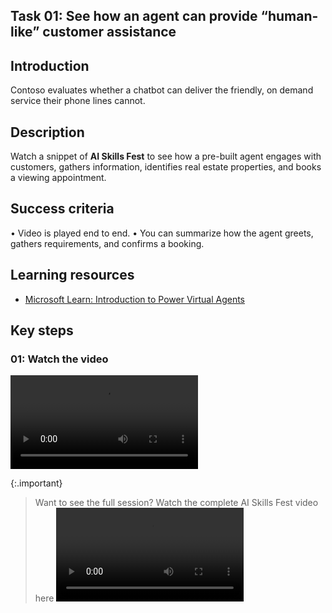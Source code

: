 ## Task 01: See how an agent can provide “human-like” customer assistance

## Introduction
Contoso evaluates whether a chatbot can deliver the friendly, on demand service their phone lines cannot.

## Description
Watch a snippet of **AI Skills Fest** to see how a pre-built agent engages with customers, gathers information, identifies real estate properties, and books a viewing appointment.

## Success criteria
•	Video is played end to end.
•	You can summarize how the agent greets, gathers requirements, and confirms a booking.

## Learning resources
- [Microsoft Learn: Introduction to Power Virtual Agents](https://learn.microsoft.com/en-us/training/modules/introduction-power-virtual-agents/)


## Key steps

### 01: Watch the video

![AI_Skills_Fest-Copilot_Studio(condensed).mp4](../../media/AI_Skills_Fest-Copilot_Studio(condensed).mp4)

{:.important}
> Want to see the full session? Watch the complete AI Skills Fest video here ![AI_Skills_Fest_-_Copilot_Studio_compressed.mp4](../../media/AI_Skills_Fest_-_Copilot_Studio_compressed.mp4)
